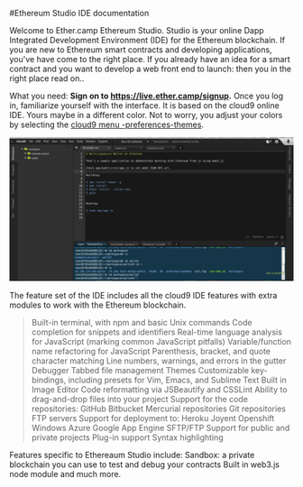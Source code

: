 #Ethereum Studio IDE documentation

Welcome to Ether.camp Ethereum Studio. Studio is your online Dapp Integrated Development Environment (IDE) for the  Ethereum blockchain. If you are new to Ethereum smart contracts and developing applications, you've have come to the right place. If you already have an idea for a smart contract and you want to develop a web front end to launch: then you in the right place read on..

What you need: **Sign on to https://live.ether.camp/signup.** Once you log in, familiarize yourself with the interface. It is based on the cloud9 online IDE. Yours maybe in a different color. Not to worry, you adjust your colors by selecting the [cloud9 menu -preferences-themes](https://docs.c9.io/docs/themes).


![](Ether-Studio-screen1.png)

 
The feature set of the IDE includes all the cloud9 IDE features with extra modules to work with the Ethereum blockchain.

 
>   Built-in terminal, with npm and basic Unix commands
    Code completion for snippets and identifiers
    Real-time language analysis for JavaScript (marking common JavaScript pitfalls)
    Variable/function name refactoring for JavaScript
    Parenthesis, bracket, and quote character matching
    Line numbers, warnings, and errors in the gutter
    Debugger
    Tabbed file management
    Themes
    Customizable key-bindings, including presets for Vim, Emacs, and Sublime Text
    Built in Image Editor
    Code reformatting via JSBeautify and CSSLint
    Ability to drag-and-drop files into your project
    Support for the code repositories:
        GitHub
        Bitbucket
        Mercurial repositories
        Git repositories
        FTP servers
    Support for deployment to:
        Heroku
        Joyent
        Openshift
        Windows Azure
        Google App Engine
        SFTP/FTP
    Support for public and private projects
    Plug-in support
    Syntax highlighting 
    
Features specific to Ethereaum Studio include: 
      Sandbox: a private blockchain you can use to test and debug your contracts
      Built in web3.js node module and much more.
      





